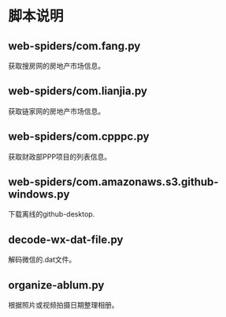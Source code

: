 # 脚本说明

## web-spiders/com.fang.py

获取搜房网的房地产市场信息。

## web-spiders/com.lianjia.py

获取链家网的房地产市场信息。

## web-spiders/com.cpppc.py

获取财政部PPP项目的列表信息。

## web-spiders/com.amazonaws.s3.github-windows.py

下载离线的github-desktop.

## decode-wx-dat-file.py

解码微信的.dat文件。

## organize-ablum.py

根据照片或视频拍摄日期整理相册。
